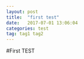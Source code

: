 ```yaml
---
layout: post
title:  "first test"
date:   2017-07-01 13:06:04
categories: test
tag: tag1 tag2
---
```


#First TEST

<script>
	alert("testing js");
</script>